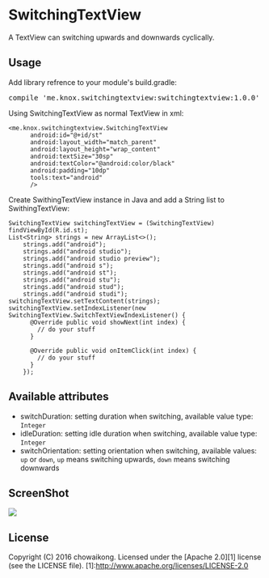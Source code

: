# SwitchingTextView
A TextView can switching upwards and downwards cyclically.

## Usage  
Add library refrence to your module's build.gradle: 
<pre>compile 'me.knox.switchingtextview:switchingtextview:1.0.0'</pre>
Using SwitchingTextView as normal TextView in xml:
```
<me.knox.switchingtextview.SwitchingTextView
      android:id="@+id/st"
      android:layout_width="match_parent"
      android:layout_height="wrap_content"
      android:textSize="30sp"
      android:textColor="@android:color/black"
      android:padding="10dp"
      tools:text="android"
      />
```
Create SwithingTextView instance in Java and add a String list to SwithingTextView: 
```
SwitchingTextView switchingTextView = (SwitchingTextView) findViewById(R.id.st);
List<String> strings = new ArrayList<>();
    strings.add("android");
    strings.add("android studio");
    strings.add("android studio preview");
    strings.add("android s");
    strings.add("android st");
    strings.add("android stu");
    strings.add("android stud");
    strings.add("android studi");
switchingTextView.setTextContent(strings);
switchingTextView.setIndexListener(new SwitchingTextView.SwitchTextViewIndexListener() {
      @Override public void showNext(int index) {
        // do your stuff
      }

      @Override public void onItemClick(int index) {
        // do your stuff
      }
    });
```
## Available attributes 
* switchDuration: setting duration when switching, available value type: `Integer`
* idleDuration: setting idle duration when switching, available value type: `Integer`
* switchOrientation: setting orientation when switching, available values: `up` or `down`, `up` means switching upwards, `down` means switching downwards

## ScreenShot 
![](http://g.recordit.co/x4hh9fsEVb.gif)


## License
Copyright (C) 2016 chowaikong. Licensed under the [Apache 2.0][1] license (see the LICENSE file).
[1]:http://www.apache.org/licenses/LICENSE-2.0
